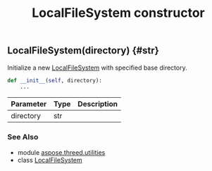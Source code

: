 ﻿---
title: LocalFileSystem constructor
second_title: Aspose.3D for Python via .NET API References
description: 
type: docs
weight: 10
url: /python-net/aspose.threed.utilities/localfilesystem/__init__/
is_root: false
---

## LocalFileSystem(directory) {#str}

Initialize a new [LocalFileSystem](/3d/python-net/aspose.threed.utilities/localfilesystem) with specified base directory.



```python
def __init__(self, directory):
    ...
```


| Parameter | Type | Description |
| :- | :- | :- |
| directory | str |  |



### See Also
* module [aspose.threed.utilities](../../)
* class [LocalFileSystem](/3d/python-net/aspose.threed.utilities/localfilesystem)
